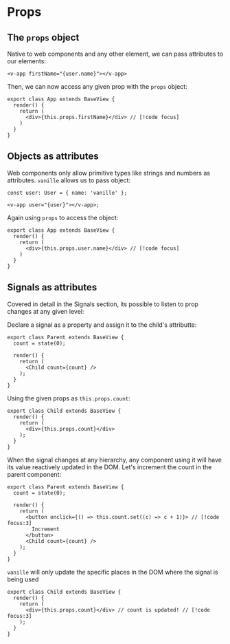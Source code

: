 # Props

## The `props` object

Native to web components and any other element, we can pass attributes to our elements:

```tsx
<v-app firstName="{user.name}"></v-app>
```

Then, we can now access any given prop with the `props` object:

```tsx
export class App extends BaseView {
  render() {
    return (
      <div>{this.props.firstName}</div> // [!code focus]
    )
  }
}
```

## Objects as attributes

Web components only allow primitive types like strings and numbers as attributes. `vanille` allows us to pass object:

```tsx
const user: User = { name: 'vanille' };

<v-app user="{user}"></v-app>;
```

Again using `props` to access the object:

```tsx
export class App extends BaseView {
  render() {
    return (
      <div>{this.props.user.name}</div> // [!code focus]
    )
  }
}
```

## Signals as attributes

Covered in detail in the Signals section, its possible to listen to prop changes at any given level:

Declare a signal as a property and assign it to the child's attributte:

```tsx
export class Parent extends BaseView {
  count = state(0);

  render() {
    return (
      <Child count={count} />
    );
  }
}
```

Using the given props as `this.props.count`:

```tsx
export class Child extends BaseView {
  render() {
    return (
      <div>{this.props.count}</div>
    );
  }
}
```

When the signal changes at any hierarchy, any component using it will have its value reactively updated in the DOM. Let's increment the count in the parent component:

```tsx
export class Parent extends BaseView {       
  count = state(0);

  render() {
    return (
      <button onclick={() => this.count.set((c) => c + 1)}> // [!code focus:3]
        Increment
      </button>
      <Child count={count} />
    );
  }
}
```

`vanille` will only update the specific places in the DOM where the signal is being used

```tsx
export class Child extends BaseView {
  render() {
    return (
      <div>{this.props.count}</div> // count is updated! // [!code focus:3]
    );
  }
}
```
